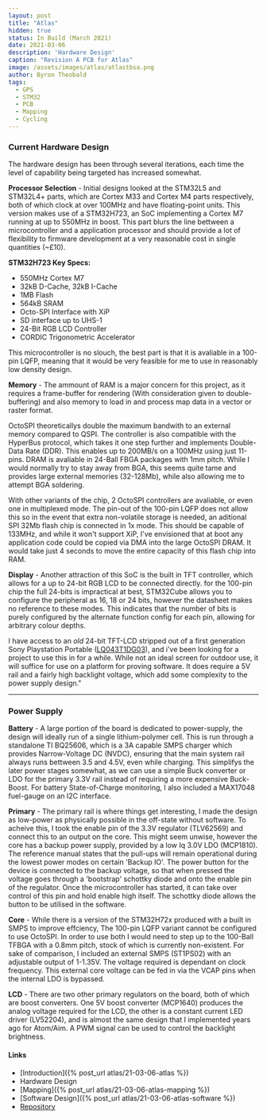 ```yaml
---
layout: post
title: "Atlas"
hidden: true
status: In Build (March 2021)
date: 2021-03-06
description: 'Hardware Design'
caption: "Revision A PCB for Atlas"
image: /assets/images/atlas/atlastbsa.png
author: Byron Theobald
tags: 
  - GPS
  - STM32
  - PCB
  - Mapping
  - Cycling
---
```


### Current Hardware Design

The hardware design has been through several iterations, each time the level of capability being targeted has increased somewhat. 

**Processor Selection** - Initial designs looked at the STM32L5 and STM32L4+ parts, which are Cortex M33 and Cortex M4 parts respectively, both of which clock at over 100MHz and have floating-point units.
This version makes use of a STM32H723, an SoC implementing a Cortex M7 running at up to 550MHz in boost. This part blurs the line bettween a microcontroller and a application processor and should provide a lot of flexibility to firmware development at a very reasonable cost in single quantities (~£10).

**STM32H723 Key Specs:**
- 550MHz Cortex M7
- 32kB D-Cache, 32kB I-Cache
- 1MB Flash
- 564kB SRAM
- Octo-SPI Interface with XiP
- SD interface up to UHS-1
- 24-Bit RGB LCD Controller
- CORDIC Trigonometric Accelerator

This microcontroller is no slouch, the best part is that it is avaliable in a 100-pin LQFP, meaning that it would be very feasible for me to use in reasonably low density design.

**Memory** - The ammount of RAM is a major concern for this project, as it requires a frame-buffer for rendering (With consideration given to double-buffering) and also memory to load in and process map data in a vector or raster format.

OctoSPI theoreticallys double the maximum bandwith to an external memory compared to QSPI. The controller is also compatible with the HyperBus protocol, which takes it one step further and implements Double-Data Rate (DDR). This enables up to 200MB/s on a 100MHz using just 11-pins. DRAM is avaliable in 24-Ball FBGA packages with 1mm pitch. While I would normally try to stay away from BGA, this seems quite tame and provides large external memories (32-128Mb), while also allowing me to attempt BGA soldering.

With other variants of the chip, 2 OctoSPI controllers are avaliable, or even one in multiplexed mode. The pin-out of the 100-pin LQFP does not allow this so in the event that extra non-volatile storage is needed, an aditional SPI 32Mb flash chip is connected in 1x mode. This should be capable of 133MHz, and while it won't support XiP, I've envisioned that at boot any application code could be copied via DMA into the large OctoSPI DRAM. It would take just 4 seconds to move the entire capacity of this flash chip into RAM.

**Display** - Another attraction of this SoC is the built in TFT controller, which allows for a up to 24-bit RGB LCD to be connected directly. for the 100-pin chip the full 24-bits is impractical at best, STM32Cube allows you to configure the peripheral as 16, 18 or 24 bits, however the datasheet makes no reference to these modes. This indicates that the number of bits is purely configured by the alternate function config for each pin, allowing for arbitrary colour depths.

I have access to an *old* 24-bit TFT-LCD stripped out of a first generation Sony Playstation Portable ([LQ043T1DG03](http://cdn.sparkfun.com/datasheets/LCD/Color/LQ043T1DG03.pdf)), and i've been looking for a project to use this in for a while. While not an ideal screen for outdoor use, it will suffice for use on a platform for proving software. It does require a 5V rail and a fairly high backlight voltage, which add some complexity to the power supply design."

---

### Power Supply

**Battery** - A large portion of the board is dedicated to power-supply, the design will ideally run of a single lithium-polymer cell. This is run through a standalone TI BQ25606, which is a 3A capable SMPS charger which provides Narrow-Voltage DC (NVDC), ensuring that the main system rail always runs bettween 3.5 and 4.5V, even while charging. This simplifys the later power stages somewhat, as we can use a simple Buck converter or LDO for the primary 3.3V rail instead of requiring a more expensive Buck-Boost. For battery State-of-Charge monitoring, I also included a MAX17048 fuel-gauge on an I2C interface.

**Primary** - The primary rail is where things get interesting, I made the design as low-power as physically possible in the off-state without software. To acheive this, I took the enable pin of the 3.3V regulator (TLV62569) and connect this to an output on the core. This might seem unwise, however the core has a backup power supply, provided by a low Iq 3.0V LDO (MCP1810). The reference manual states that the pull-ups will remain operational during the lowest power modes on certain 'Backup IO'.
The power button for the device is connected to the backup voltage, so that when pressed the voltage goes through a 'bootstrap' schottky diode and onto the enable pin of the regulator. Once the microcontroller has started, it can take over control of this pin and hold enable high itself. The schottky diode allows the button to be utilised in the software.

**Core** - While there is a version of the STM32H72x produced with a built in SMPS to improve effciency, The 100-pin LQFP variant cannot be configured to use OctoSPI. In order to use both I would need to step up to the 100-Ball TFBGA with a 0.8mm pitch, stock of which is currently non-existent. For sake of comparison, I included an external SMPS (ST1PS02) with an adjustable output of 1-1.35V. The voltage required is dependant on clock frequency. This external core voltage can be fed in via the VCAP pins when the internal LDO is bypassed.

**LCD** - There are two other primary regulators on the board, both of which are boost converters. One 5V boost converter (MCP1640) produces the analog voltage required for the LCD, the other is a constant current LED driver (LV52204), and is almost the same design that I implemented years ago for Atom/Aim. A PWM signal can be used to control the backlight brightness.

#### Links

- [Introduction]({% post_url atlas/21-03-06-atlas %})
- Hardware Design
- [Mapping]({% post_url atlas/21-03-06-atlas-mapping %})
- [Software Design]({% post_url atlas/21-03-06-atlas-software %})
- [Repository](https://github.com/btheobald/atlas/tree/atlas_dev)
